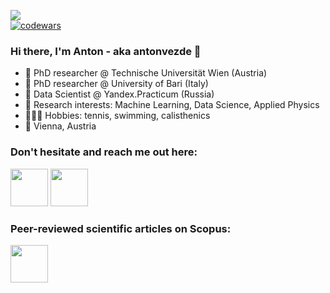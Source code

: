 ![](https://komarev.com/ghpvc/?username=antonvezde&color=blueviolet)  
[![codewars](https://www.codewars.com/users/antonvezde/badges/small)](https://www.codewars.com/users/antonvezde)
### Hi there, I'm Anton - aka antonvezde 👋                                       




- 🔭 PhD researcher @ Technische Universität Wien (Austria)
- 🔭 PhD researcher @ University of Bari (Italy)
- 👾 Data Scientist @ Yandex.Practicum (Russia)
- 🌱 Research interests: Machine Learning, Data Science, Applied Physics 
- 🏄🏼‍♂️ Hobbies: tennis, swimming, calisthenics
- 📍 Vienna, Austria
### Don't hesitate and reach me out here:

[<img src="https://user-images.githubusercontent.com/45709486/170781598-994c53d7-145b-45ab-b432-98909ebd8c8b.svg" width="60" height="60">](https://www.linkedin.com/in/antonsukhinets/)  [<img src="https://user-images.githubusercontent.com/45709486/170782849-7b9919fa-7416-465d-abf5-4ae2ea6e6866.jpeg" width="60" height="60">](https://t.me/antonvezde)


### Peer-reviewed scientific articles on Scopus:
[<img src="https://user-images.githubusercontent.com/45709486/170785099-e48da410-05e0-4e92-8b5e-fb6e7d97c076.png" width="60" height="60">](https://www.scopus.com/authid/detail.uri?authorId=57193614378)

